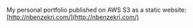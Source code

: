 My personal portfolio published on AWS S3 as a static website: 
[http://nbenzekri.com/](http://nbenzekri.com/)

